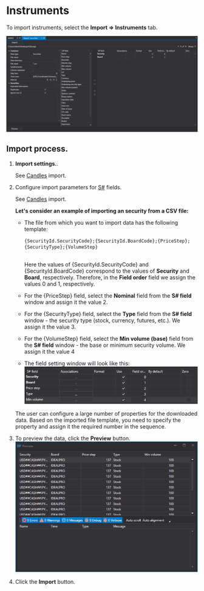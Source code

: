 # Instruments

To import instruments, select the **Import \=\> Instruments** tab.

![hydra import securities](../../../images/hydra_import_securities.png)

## Import process.

1. **Import settings.**.

   See [Candles](candles.md) import.
2. Configure import parameters for [S\#](../../api.md) fields.

   See [Candles](candles.md) import.

   **Let's consider an example of importing an security from a CSV file:**
   - The file from which you want to import data has the following template:

     ```none
     {SecurityId.SecurityCode};{SecurityId.BoardCode};{PriceStep};{SecurityType};{VolumeStep}
     	  				
     ```

     Here the values of {SecurityId.SecurityCode} and {SecurityId.BoardCode} correspond to the values of **Security** and **Board**, respectively. Therefore, in the **Field order** field we assign the values 0 and 1, respectively.
   - For the {PriceStep} field, select the **Nominal** field from the **S\# field** window and assign it the value 2.
   - For the {SecurityType} field, select the **Type** field from the **S\# field** window \- the security type (stock, currency, futures, etc.). We assign it the value 3.
   - For the {VolumeStep} field, select the **Min volume (base)** field from the **S\# field** window \- the base or minimum security volume. We assign it the value 4
   - The field setting window will look like this:![hydra import prop securitiy](../../../images/hydra_import_prop_securitiy.png)

   The user can configure a large number of properties for the downloaded data. Based on the imported file template, you need to specify the property and assign it the required number in the sequence.
3. To preview the data, click the **Preview** button.![hydra import preview securitiy](../../../images/hydra_import_preview_securitiy.png)
4. Click the **Import** button.
